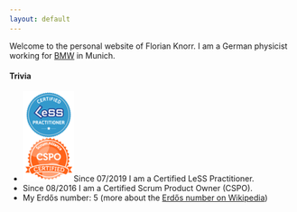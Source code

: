 ```yaml
---
layout: default
---
```


Welcome to the personal website of Florian Knorr. 
I am a German physicist working for [BMW](https://www.bmwgroup.com/en.html) in Munich. 

#### Trivia
* <img class="seal" src="images/logos2.png" alt="Logos">Since 07/2019 I am a Certified LeSS Practitioner.
* Since 08/2016 I am a Certified Scrum Product Owner (CSPO).
* My Erdős number: 5 (more about the [Erdős number on Wikipedia](https://en.wikipedia.org/wiki/Erd%C5%91s_number))

